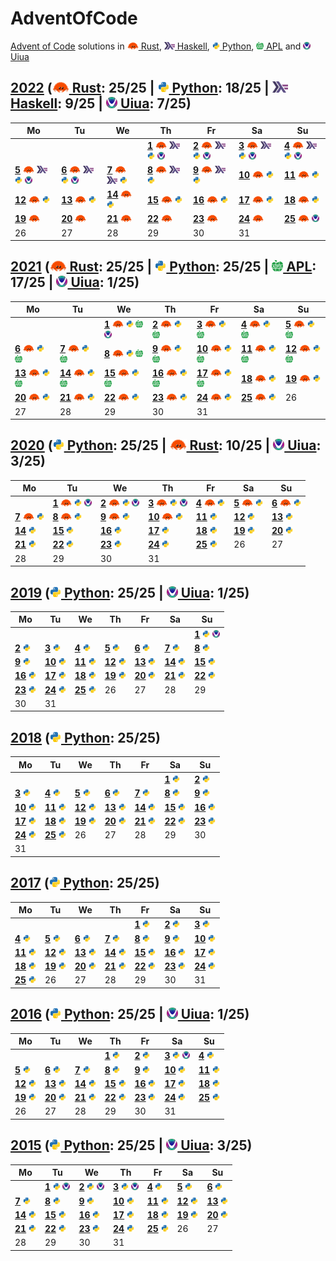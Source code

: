 # AdventOfCode
[Advent of Code](https://adventofcode.com/) solutions in [<img height=12 src=".assets/rs.svg"> Rust](Rust), [<img height=12 src=".assets/hs.svg"> Haskell](Haskell), [<img height=12 src=".assets/py.svg"> Python](Python), [<img height=12 src=".assets/apl.svg"> APL](APL) and [<img height=12 src=".assets/ua.png"> Uiua](Uiua)

## [2022](https://adventofcode.com/2022) ([<img height=18 src=".assets/rs.svg"> Rust](Rust/2022): 25/25 | [<img height=18 src=".assets/py.svg"> Python](Python/2022): 18/25 | [<img height=18 src=".assets/hs.svg"> Haskell](Haskell/2022): 9/25 | [<img height=18 src=".assets/ua.png"> Uiua](Uiua/2022): 7/25)
|Mo|Tu|We|Th|Fr|Sa|Su|
|-|-|-|-|-|-|-|
||||[**1**](https://adventofcode.com/2022/day/1) [<img height=12 src=".assets/rs.svg">](Rust/2022/01.rs "Rust solution for 2022/01") [<img height=12 src=".assets/hs.svg">](Haskell/2022/01.hs "Haskell solution for 2022/01") [<img height=12 src=".assets/py.svg">](Python/2022/01.py "Python solution for 2022/01") [<img height=12 src=".assets/ua.png">](Uiua/2022/01.ua "Uiua solution for 2022/01")|[**2**](https://adventofcode.com/2022/day/2) [<img height=12 src=".assets/rs.svg">](Rust/2022/02.rs "Rust solution for 2022/02") [<img height=12 src=".assets/hs.svg">](Haskell/2022/02.hs "Haskell solution for 2022/02") [<img height=12 src=".assets/py.svg">](Python/2022/02.py "Python solution for 2022/02") [<img height=12 src=".assets/ua.png">](Uiua/2022/02.ua "Uiua solution for 2022/02")|[**3**](https://adventofcode.com/2022/day/3) [<img height=12 src=".assets/rs.svg">](Rust/2022/03.rs "Rust solution for 2022/03") [<img height=12 src=".assets/hs.svg">](Haskell/2022/03.hs "Haskell solution for 2022/03") [<img height=12 src=".assets/py.svg">](Python/2022/03.py "Python solution for 2022/03") [<img height=12 src=".assets/ua.png">](Uiua/2022/03.ua "Uiua solution for 2022/03")|[**4**](https://adventofcode.com/2022/day/4) [<img height=12 src=".assets/rs.svg">](Rust/2022/04.rs "Rust solution for 2022/04") [<img height=12 src=".assets/hs.svg">](Haskell/2022/04.hs "Haskell solution for 2022/04") [<img height=12 src=".assets/py.svg">](Python/2022/04.py "Python solution for 2022/04") [<img height=12 src=".assets/ua.png">](Uiua/2022/04.ua "Uiua solution for 2022/04")|
|[**5**](https://adventofcode.com/2022/day/5) [<img height=12 src=".assets/rs.svg">](Rust/2022/05.rs "Rust solution for 2022/05") [<img height=12 src=".assets/hs.svg">](Haskell/2022/05.hs "Haskell solution for 2022/05") [<img height=12 src=".assets/py.svg">](Python/2022/05.py "Python solution for 2022/05") [<img height=12 src=".assets/ua.png">](Uiua/2022/05.ua "Uiua solution for 2022/05")|[**6**](https://adventofcode.com/2022/day/6) [<img height=12 src=".assets/rs.svg">](Rust/2022/06.rs "Rust solution for 2022/06") [<img height=12 src=".assets/hs.svg">](Haskell/2022/06.hs "Haskell solution for 2022/06") [<img height=12 src=".assets/py.svg">](Python/2022/06.py "Python solution for 2022/06") [<img height=12 src=".assets/ua.png">](Uiua/2022/06.ua "Uiua solution for 2022/06")|[**7**](https://adventofcode.com/2022/day/7) [<img height=12 src=".assets/rs.svg">](Rust/2022/07.rs "Rust solution for 2022/07") [<img height=12 src=".assets/hs.svg">](Haskell/2022/07.hs "Haskell solution for 2022/07") [<img height=12 src=".assets/py.svg">](Python/2022/07.py "Python solution for 2022/07")|[**8**](https://adventofcode.com/2022/day/8) [<img height=12 src=".assets/rs.svg">](Rust/2022/08.rs "Rust solution for 2022/08") [<img height=12 src=".assets/hs.svg">](Haskell/2022/08.hs "Haskell solution for 2022/08") [<img height=12 src=".assets/py.svg">](Python/2022/08.py "Python solution for 2022/08")|[**9**](https://adventofcode.com/2022/day/9) [<img height=12 src=".assets/rs.svg">](Rust/2022/09.rs "Rust solution for 2022/09") [<img height=12 src=".assets/hs.svg">](Haskell/2022/09.hs "Haskell solution for 2022/09") [<img height=12 src=".assets/py.svg">](Python/2022/09.py "Python solution for 2022/09")|[**10**](https://adventofcode.com/2022/day/10) [<img height=12 src=".assets/rs.svg">](Rust/2022/10.rs "Rust solution for 2022/10") [<img height=12 src=".assets/py.svg">](Python/2022/10.py "Python solution for 2022/10")|[**11**](https://adventofcode.com/2022/day/11) [<img height=12 src=".assets/rs.svg">](Rust/2022/11.rs "Rust solution for 2022/11") [<img height=12 src=".assets/py.svg">](Python/2022/11.py "Python solution for 2022/11")|
|[**12**](https://adventofcode.com/2022/day/12) [<img height=12 src=".assets/rs.svg">](Rust/2022/12.rs "Rust solution for 2022/12") [<img height=12 src=".assets/py.svg">](Python/2022/12.py "Python solution for 2022/12")|[**13**](https://adventofcode.com/2022/day/13) [<img height=12 src=".assets/rs.svg">](Rust/2022/13.rs "Rust solution for 2022/13") [<img height=12 src=".assets/py.svg">](Python/2022/13.py "Python solution for 2022/13")|[**14**](https://adventofcode.com/2022/day/14) [<img height=12 src=".assets/rs.svg">](Rust/2022/14.rs "Rust solution for 2022/14") [<img height=12 src=".assets/py.svg">](Python/2022/14.py "Python solution for 2022/14")|[**15**](https://adventofcode.com/2022/day/15) [<img height=12 src=".assets/rs.svg">](Rust/2022/15.rs "Rust solution for 2022/15") [<img height=12 src=".assets/py.svg">](Python/2022/15.py "Python solution for 2022/15")|[**16**](https://adventofcode.com/2022/day/16) [<img height=12 src=".assets/rs.svg">](Rust/2022/16.rs "Rust solution for 2022/16") [<img height=12 src=".assets/py.svg">](Python/2022/16.py "Python solution for 2022/16")|[**17**](https://adventofcode.com/2022/day/17) [<img height=12 src=".assets/rs.svg">](Rust/2022/17.rs "Rust solution for 2022/17") [<img height=12 src=".assets/py.svg">](Python/2022/17.py "Python solution for 2022/17")|[**18**](https://adventofcode.com/2022/day/18) [<img height=12 src=".assets/rs.svg">](Rust/2022/18.rs "Rust solution for 2022/18") [<img height=12 src=".assets/py.svg">](Python/2022/18.py "Python solution for 2022/18")|
|[**19**](https://adventofcode.com/2022/day/19) [<img height=12 src=".assets/rs.svg">](Rust/2022/19.rs "Rust solution for 2022/19")|[**20**](https://adventofcode.com/2022/day/20) [<img height=12 src=".assets/rs.svg">](Rust/2022/20.rs "Rust solution for 2022/20")|[**21**](https://adventofcode.com/2022/day/21) [<img height=12 src=".assets/rs.svg">](Rust/2022/21.rs "Rust solution for 2022/21")|[**22**](https://adventofcode.com/2022/day/22) [<img height=12 src=".assets/rs.svg">](Rust/2022/22.rs "Rust solution for 2022/22")|[**23**](https://adventofcode.com/2022/day/23) [<img height=12 src=".assets/rs.svg">](Rust/2022/23.rs "Rust solution for 2022/23")|[**24**](https://adventofcode.com/2022/day/24) [<img height=12 src=".assets/rs.svg">](Rust/2022/24.rs "Rust solution for 2022/24")|[**25**](https://adventofcode.com/2022/day/25) [<img height=12 src=".assets/rs.svg">](Rust/2022/25.rs "Rust solution for 2022/25") [<img height=12 src=".assets/ua.png">](Uiua/2022/25.ua "Uiua solution for 2022/25")|
|26|27|28|29|30|31||

## [2021](https://adventofcode.com/2021) ([<img height=18 src=".assets/rs.svg"> Rust](Rust/2021): 25/25 | [<img height=18 src=".assets/py.svg"> Python](Python/2021): 25/25 | [<img height=18 src=".assets/apl.svg"> APL](APL/2021): 17/25 | [<img height=18 src=".assets/ua.png"> Uiua](Uiua/2021): 1/25)
|Mo|Tu|We|Th|Fr|Sa|Su|
|-|-|-|-|-|-|-|
|||[**1**](https://adventofcode.com/2021/day/1) [<img height=12 src=".assets/rs.svg">](Rust/2021/01.rs "Rust solution for 2021/01") [<img height=12 src=".assets/py.svg">](Python/2021/01.py "Python solution for 2021/01") [<img height=12 src=".assets/apl.svg">](APL/2021/01.apl "APL solution for 2021/01") [<img height=12 src=".assets/ua.png">](Uiua/2021/01.ua "Uiua solution for 2021/01")|[**2**](https://adventofcode.com/2021/day/2) [<img height=12 src=".assets/rs.svg">](Rust/2021/02.rs "Rust solution for 2021/02") [<img height=12 src=".assets/py.svg">](Python/2021/02.py "Python solution for 2021/02") [<img height=12 src=".assets/apl.svg">](APL/2021/02.apl "APL solution for 2021/02")|[**3**](https://adventofcode.com/2021/day/3) [<img height=12 src=".assets/rs.svg">](Rust/2021/03.rs "Rust solution for 2021/03") [<img height=12 src=".assets/py.svg">](Python/2021/03.py "Python solution for 2021/03") [<img height=12 src=".assets/apl.svg">](APL/2021/03.apl "APL solution for 2021/03")|[**4**](https://adventofcode.com/2021/day/4) [<img height=12 src=".assets/rs.svg">](Rust/2021/04.rs "Rust solution for 2021/04") [<img height=12 src=".assets/py.svg">](Python/2021/04.py "Python solution for 2021/04") [<img height=12 src=".assets/apl.svg">](APL/2021/04.apl "APL solution for 2021/04")|[**5**](https://adventofcode.com/2021/day/5) [<img height=12 src=".assets/rs.svg">](Rust/2021/05.rs "Rust solution for 2021/05") [<img height=12 src=".assets/py.svg">](Python/2021/05.py "Python solution for 2021/05") [<img height=12 src=".assets/apl.svg">](APL/2021/05.apl "APL solution for 2021/05")|
|[**6**](https://adventofcode.com/2021/day/6) [<img height=12 src=".assets/rs.svg">](Rust/2021/06.rs "Rust solution for 2021/06") [<img height=12 src=".assets/py.svg">](Python/2021/06.py "Python solution for 2021/06") [<img height=12 src=".assets/apl.svg">](APL/2021/06.apl "APL solution for 2021/06")|[**7**](https://adventofcode.com/2021/day/7) [<img height=12 src=".assets/rs.svg">](Rust/2021/07.rs "Rust solution for 2021/07") [<img height=12 src=".assets/py.svg">](Python/2021/07.py "Python solution for 2021/07") [<img height=12 src=".assets/apl.svg">](APL/2021/07.apl "APL solution for 2021/07")|[**8**](https://adventofcode.com/2021/day/8) [<img height=12 src=".assets/rs.svg">](Rust/2021/08.rs "Rust solution for 2021/08") [<img height=12 src=".assets/py.svg">](Python/2021/08.py "Python solution for 2021/08") [<img height=12 src=".assets/apl.svg">](APL/2021/08.apl "APL solution for 2021/08")|[**9**](https://adventofcode.com/2021/day/9) [<img height=12 src=".assets/rs.svg">](Rust/2021/09.rs "Rust solution for 2021/09") [<img height=12 src=".assets/py.svg">](Python/2021/09.py "Python solution for 2021/09") [<img height=12 src=".assets/apl.svg">](APL/2021/09.apl "APL solution for 2021/09")|[**10**](https://adventofcode.com/2021/day/10) [<img height=12 src=".assets/rs.svg">](Rust/2021/10.rs "Rust solution for 2021/10") [<img height=12 src=".assets/py.svg">](Python/2021/10.py "Python solution for 2021/10") [<img height=12 src=".assets/apl.svg">](APL/2021/10.apl "APL solution for 2021/10")|[**11**](https://adventofcode.com/2021/day/11) [<img height=12 src=".assets/rs.svg">](Rust/2021/11.rs "Rust solution for 2021/11") [<img height=12 src=".assets/py.svg">](Python/2021/11.py "Python solution for 2021/11") [<img height=12 src=".assets/apl.svg">](APL/2021/11.apl "APL solution for 2021/11")|[**12**](https://adventofcode.com/2021/day/12) [<img height=12 src=".assets/rs.svg">](Rust/2021/12.rs "Rust solution for 2021/12") [<img height=12 src=".assets/py.svg">](Python/2021/12.py "Python solution for 2021/12") [<img height=12 src=".assets/apl.svg">](APL/2021/12.apl "APL solution for 2021/12")|
|[**13**](https://adventofcode.com/2021/day/13) [<img height=12 src=".assets/rs.svg">](Rust/2021/13.rs "Rust solution for 2021/13") [<img height=12 src=".assets/py.svg">](Python/2021/13.py "Python solution for 2021/13") [<img height=12 src=".assets/apl.svg">](APL/2021/13.apl "APL solution for 2021/13")|[**14**](https://adventofcode.com/2021/day/14) [<img height=12 src=".assets/rs.svg">](Rust/2021/14.rs "Rust solution for 2021/14") [<img height=12 src=".assets/py.svg">](Python/2021/14.py "Python solution for 2021/14") [<img height=12 src=".assets/apl.svg">](APL/2021/14.apl "APL solution for 2021/14")|[**15**](https://adventofcode.com/2021/day/15) [<img height=12 src=".assets/rs.svg">](Rust/2021/15.rs "Rust solution for 2021/15") [<img height=12 src=".assets/py.svg">](Python/2021/15.py "Python solution for 2021/15") [<img height=12 src=".assets/apl.svg">](APL/2021/15.apl "APL solution for 2021/15")|[**16**](https://adventofcode.com/2021/day/16) [<img height=12 src=".assets/rs.svg">](Rust/2021/16.rs "Rust solution for 2021/16") [<img height=12 src=".assets/py.svg">](Python/2021/16.py "Python solution for 2021/16") [<img height=12 src=".assets/apl.svg">](APL/2021/16.apl "APL solution for 2021/16")|[**17**](https://adventofcode.com/2021/day/17) [<img height=12 src=".assets/rs.svg">](Rust/2021/17.rs "Rust solution for 2021/17") [<img height=12 src=".assets/py.svg">](Python/2021/17.py "Python solution for 2021/17") [<img height=12 src=".assets/apl.svg">](APL/2021/17.apl "APL solution for 2021/17")|[**18**](https://adventofcode.com/2021/day/18) [<img height=12 src=".assets/rs.svg">](Rust/2021/18.rs "Rust solution for 2021/18") [<img height=12 src=".assets/py.svg">](Python/2021/18.py "Python solution for 2021/18")|[**19**](https://adventofcode.com/2021/day/19) [<img height=12 src=".assets/rs.svg">](Rust/2021/19.rs "Rust solution for 2021/19") [<img height=12 src=".assets/py.svg">](Python/2021/19.py "Python solution for 2021/19")|
|[**20**](https://adventofcode.com/2021/day/20) [<img height=12 src=".assets/rs.svg">](Rust/2021/20.rs "Rust solution for 2021/20") [<img height=12 src=".assets/py.svg">](Python/2021/20.py "Python solution for 2021/20")|[**21**](https://adventofcode.com/2021/day/21) [<img height=12 src=".assets/rs.svg">](Rust/2021/21.rs "Rust solution for 2021/21") [<img height=12 src=".assets/py.svg">](Python/2021/21.py "Python solution for 2021/21")|[**22**](https://adventofcode.com/2021/day/22) [<img height=12 src=".assets/rs.svg">](Rust/2021/22.rs "Rust solution for 2021/22") [<img height=12 src=".assets/py.svg">](Python/2021/22.py "Python solution for 2021/22")|[**23**](https://adventofcode.com/2021/day/23) [<img height=12 src=".assets/rs.svg">](Rust/2021/23.rs "Rust solution for 2021/23") [<img height=12 src=".assets/py.svg">](Python/2021/23.py "Python solution for 2021/23")|[**24**](https://adventofcode.com/2021/day/24) [<img height=12 src=".assets/rs.svg">](Rust/2021/24.rs "Rust solution for 2021/24") [<img height=12 src=".assets/py.svg">](Python/2021/24.py "Python solution for 2021/24")|[**25**](https://adventofcode.com/2021/day/25) [<img height=12 src=".assets/rs.svg">](Rust/2021/25.rs "Rust solution for 2021/25") [<img height=12 src=".assets/py.svg">](Python/2021/25.py "Python solution for 2021/25")|26|
|27|28|29|30|31|||

## [2020](https://adventofcode.com/2020) ([<img height=18 src=".assets/py.svg"> Python](Python/2020): 25/25 | [<img height=18 src=".assets/rs.svg"> Rust](Rust/2020): 10/25 | [<img height=18 src=".assets/ua.png"> Uiua](Uiua/2020): 3/25)
|Mo|Tu|We|Th|Fr|Sa|Su|
|-|-|-|-|-|-|-|
||[**1**](https://adventofcode.com/2020/day/1) [<img height=12 src=".assets/rs.svg">](Rust/2020/01.rs "Rust solution for 2020/01") [<img height=12 src=".assets/py.svg">](Python/2020/01.py "Python solution for 2020/01") [<img height=12 src=".assets/ua.png">](Uiua/2020/01.ua "Uiua solution for 2020/01")|[**2**](https://adventofcode.com/2020/day/2) [<img height=12 src=".assets/rs.svg">](Rust/2020/02.rs "Rust solution for 2020/02") [<img height=12 src=".assets/py.svg">](Python/2020/02.py "Python solution for 2020/02") [<img height=12 src=".assets/ua.png">](Uiua/2020/02.ua "Uiua solution for 2020/02")|[**3**](https://adventofcode.com/2020/day/3) [<img height=12 src=".assets/rs.svg">](Rust/2020/03.rs "Rust solution for 2020/03") [<img height=12 src=".assets/py.svg">](Python/2020/03.py "Python solution for 2020/03") [<img height=12 src=".assets/ua.png">](Uiua/2020/03.ua "Uiua solution for 2020/03")|[**4**](https://adventofcode.com/2020/day/4) [<img height=12 src=".assets/rs.svg">](Rust/2020/04.rs "Rust solution for 2020/04") [<img height=12 src=".assets/py.svg">](Python/2020/04.py "Python solution for 2020/04")|[**5**](https://adventofcode.com/2020/day/5) [<img height=12 src=".assets/rs.svg">](Rust/2020/05.rs "Rust solution for 2020/05") [<img height=12 src=".assets/py.svg">](Python/2020/05.py "Python solution for 2020/05")|[**6**](https://adventofcode.com/2020/day/6) [<img height=12 src=".assets/rs.svg">](Rust/2020/06.rs "Rust solution for 2020/06") [<img height=12 src=".assets/py.svg">](Python/2020/06.py "Python solution for 2020/06")|
|[**7**](https://adventofcode.com/2020/day/7) [<img height=12 src=".assets/rs.svg">](Rust/2020/07.rs "Rust solution for 2020/07") [<img height=12 src=".assets/py.svg">](Python/2020/07.py "Python solution for 2020/07")|[**8**](https://adventofcode.com/2020/day/8) [<img height=12 src=".assets/rs.svg">](Rust/2020/08.rs "Rust solution for 2020/08") [<img height=12 src=".assets/py.svg">](Python/2020/08.py "Python solution for 2020/08")|[**9**](https://adventofcode.com/2020/day/9) [<img height=12 src=".assets/rs.svg">](Rust/2020/09.rs "Rust solution for 2020/09") [<img height=12 src=".assets/py.svg">](Python/2020/09.py "Python solution for 2020/09")|[**10**](https://adventofcode.com/2020/day/10) [<img height=12 src=".assets/rs.svg">](Rust/2020/10.rs "Rust solution for 2020/10") [<img height=12 src=".assets/py.svg">](Python/2020/10.py "Python solution for 2020/10")|[**11**](https://adventofcode.com/2020/day/11) [<img height=12 src=".assets/py.svg">](Python/2020/11.py "Python solution for 2020/11")|[**12**](https://adventofcode.com/2020/day/12) [<img height=12 src=".assets/py.svg">](Python/2020/12.py "Python solution for 2020/12")|[**13**](https://adventofcode.com/2020/day/13) [<img height=12 src=".assets/py.svg">](Python/2020/13.py "Python solution for 2020/13")|
|[**14**](https://adventofcode.com/2020/day/14) [<img height=12 src=".assets/py.svg">](Python/2020/14.py "Python solution for 2020/14")|[**15**](https://adventofcode.com/2020/day/15) [<img height=12 src=".assets/py.svg">](Python/2020/15.py "Python solution for 2020/15")|[**16**](https://adventofcode.com/2020/day/16) [<img height=12 src=".assets/py.svg">](Python/2020/16.py "Python solution for 2020/16")|[**17**](https://adventofcode.com/2020/day/17) [<img height=12 src=".assets/py.svg">](Python/2020/17.py "Python solution for 2020/17")|[**18**](https://adventofcode.com/2020/day/18) [<img height=12 src=".assets/py.svg">](Python/2020/18.py "Python solution for 2020/18")|[**19**](https://adventofcode.com/2020/day/19) [<img height=12 src=".assets/py.svg">](Python/2020/19.py "Python solution for 2020/19")|[**20**](https://adventofcode.com/2020/day/20) [<img height=12 src=".assets/py.svg">](Python/2020/20.py "Python solution for 2020/20")|
|[**21**](https://adventofcode.com/2020/day/21) [<img height=12 src=".assets/py.svg">](Python/2020/21.py "Python solution for 2020/21")|[**22**](https://adventofcode.com/2020/day/22) [<img height=12 src=".assets/py.svg">](Python/2020/22.py "Python solution for 2020/22")|[**23**](https://adventofcode.com/2020/day/23) [<img height=12 src=".assets/py.svg">](Python/2020/23.py "Python solution for 2020/23")|[**24**](https://adventofcode.com/2020/day/24) [<img height=12 src=".assets/py.svg">](Python/2020/24.py "Python solution for 2020/24")|[**25**](https://adventofcode.com/2020/day/25) [<img height=12 src=".assets/py.svg">](Python/2020/25.py "Python solution for 2020/25")|26|27|
|28|29|30|31||||

## [2019](https://adventofcode.com/2019) ([<img height=18 src=".assets/py.svg"> Python](Python/2019): 25/25 | [<img height=18 src=".assets/ua.png"> Uiua](Uiua/2019): 1/25)
|Mo|Tu|We|Th|Fr|Sa|Su|
|-|-|-|-|-|-|-|
|||||||[**1**](https://adventofcode.com/2019/day/1) [<img height=12 src=".assets/py.svg">](Python/2019/01.py "Python solution for 2019/01") [<img height=12 src=".assets/ua.png">](Uiua/2019/01.ua "Uiua solution for 2019/01")|
|[**2**](https://adventofcode.com/2019/day/2) [<img height=12 src=".assets/py.svg">](Python/2019/02.py "Python solution for 2019/02")|[**3**](https://adventofcode.com/2019/day/3) [<img height=12 src=".assets/py.svg">](Python/2019/03.py "Python solution for 2019/03")|[**4**](https://adventofcode.com/2019/day/4) [<img height=12 src=".assets/py.svg">](Python/2019/04.py "Python solution for 2019/04")|[**5**](https://adventofcode.com/2019/day/5) [<img height=12 src=".assets/py.svg">](Python/2019/05.py "Python solution for 2019/05")|[**6**](https://adventofcode.com/2019/day/6) [<img height=12 src=".assets/py.svg">](Python/2019/06.py "Python solution for 2019/06")|[**7**](https://adventofcode.com/2019/day/7) [<img height=12 src=".assets/py.svg">](Python/2019/07.py "Python solution for 2019/07")|[**8**](https://adventofcode.com/2019/day/8) [<img height=12 src=".assets/py.svg">](Python/2019/08.py "Python solution for 2019/08")|
|[**9**](https://adventofcode.com/2019/day/9) [<img height=12 src=".assets/py.svg">](Python/2019/09.py "Python solution for 2019/09")|[**10**](https://adventofcode.com/2019/day/10) [<img height=12 src=".assets/py.svg">](Python/2019/10.py "Python solution for 2019/10")|[**11**](https://adventofcode.com/2019/day/11) [<img height=12 src=".assets/py.svg">](Python/2019/11.py "Python solution for 2019/11")|[**12**](https://adventofcode.com/2019/day/12) [<img height=12 src=".assets/py.svg">](Python/2019/12.py "Python solution for 2019/12")|[**13**](https://adventofcode.com/2019/day/13) [<img height=12 src=".assets/py.svg">](Python/2019/13.py "Python solution for 2019/13")|[**14**](https://adventofcode.com/2019/day/14) [<img height=12 src=".assets/py.svg">](Python/2019/14.py "Python solution for 2019/14")|[**15**](https://adventofcode.com/2019/day/15) [<img height=12 src=".assets/py.svg">](Python/2019/15.py "Python solution for 2019/15")|
|[**16**](https://adventofcode.com/2019/day/16) [<img height=12 src=".assets/py.svg">](Python/2019/16.py "Python solution for 2019/16")|[**17**](https://adventofcode.com/2019/day/17) [<img height=12 src=".assets/py.svg">](Python/2019/17.py "Python solution for 2019/17")|[**18**](https://adventofcode.com/2019/day/18) [<img height=12 src=".assets/py.svg">](Python/2019/18.py "Python solution for 2019/18")|[**19**](https://adventofcode.com/2019/day/19) [<img height=12 src=".assets/py.svg">](Python/2019/19.py "Python solution for 2019/19")|[**20**](https://adventofcode.com/2019/day/20) [<img height=12 src=".assets/py.svg">](Python/2019/20.py "Python solution for 2019/20")|[**21**](https://adventofcode.com/2019/day/21) [<img height=12 src=".assets/py.svg">](Python/2019/21.py "Python solution for 2019/21")|[**22**](https://adventofcode.com/2019/day/22) [<img height=12 src=".assets/py.svg">](Python/2019/22.py "Python solution for 2019/22")|
|[**23**](https://adventofcode.com/2019/day/23) [<img height=12 src=".assets/py.svg">](Python/2019/23.py "Python solution for 2019/23")|[**24**](https://adventofcode.com/2019/day/24) [<img height=12 src=".assets/py.svg">](Python/2019/24.py "Python solution for 2019/24")|[**25**](https://adventofcode.com/2019/day/25) [<img height=12 src=".assets/py.svg">](Python/2019/25.py "Python solution for 2019/25")|26|27|28|29|
|30|31||||||

## [2018](https://adventofcode.com/2018) ([<img height=18 src=".assets/py.svg"> Python](Python/2018): 25/25)
|Mo|Tu|We|Th|Fr|Sa|Su|
|-|-|-|-|-|-|-|
||||||[**1**](https://adventofcode.com/2018/day/1) [<img height=12 src=".assets/py.svg">](Python/2018/01.py "Python solution for 2018/01")|[**2**](https://adventofcode.com/2018/day/2) [<img height=12 src=".assets/py.svg">](Python/2018/02.py "Python solution for 2018/02")|
|[**3**](https://adventofcode.com/2018/day/3) [<img height=12 src=".assets/py.svg">](Python/2018/03.py "Python solution for 2018/03")|[**4**](https://adventofcode.com/2018/day/4) [<img height=12 src=".assets/py.svg">](Python/2018/04.py "Python solution for 2018/04")|[**5**](https://adventofcode.com/2018/day/5) [<img height=12 src=".assets/py.svg">](Python/2018/05.py "Python solution for 2018/05")|[**6**](https://adventofcode.com/2018/day/6) [<img height=12 src=".assets/py.svg">](Python/2018/06.py "Python solution for 2018/06")|[**7**](https://adventofcode.com/2018/day/7) [<img height=12 src=".assets/py.svg">](Python/2018/07.py "Python solution for 2018/07")|[**8**](https://adventofcode.com/2018/day/8) [<img height=12 src=".assets/py.svg">](Python/2018/08.py "Python solution for 2018/08")|[**9**](https://adventofcode.com/2018/day/9) [<img height=12 src=".assets/py.svg">](Python/2018/09.py "Python solution for 2018/09")|
|[**10**](https://adventofcode.com/2018/day/10) [<img height=12 src=".assets/py.svg">](Python/2018/10.py "Python solution for 2018/10")|[**11**](https://adventofcode.com/2018/day/11) [<img height=12 src=".assets/py.svg">](Python/2018/11.py "Python solution for 2018/11")|[**12**](https://adventofcode.com/2018/day/12) [<img height=12 src=".assets/py.svg">](Python/2018/12.py "Python solution for 2018/12")|[**13**](https://adventofcode.com/2018/day/13) [<img height=12 src=".assets/py.svg">](Python/2018/13.py "Python solution for 2018/13")|[**14**](https://adventofcode.com/2018/day/14) [<img height=12 src=".assets/py.svg">](Python/2018/14.py "Python solution for 2018/14")|[**15**](https://adventofcode.com/2018/day/15) [<img height=12 src=".assets/py.svg">](Python/2018/15.py "Python solution for 2018/15")|[**16**](https://adventofcode.com/2018/day/16) [<img height=12 src=".assets/py.svg">](Python/2018/16.py "Python solution for 2018/16")|
|[**17**](https://adventofcode.com/2018/day/17) [<img height=12 src=".assets/py.svg">](Python/2018/17.py "Python solution for 2018/17")|[**18**](https://adventofcode.com/2018/day/18) [<img height=12 src=".assets/py.svg">](Python/2018/18.py "Python solution for 2018/18")|[**19**](https://adventofcode.com/2018/day/19) [<img height=12 src=".assets/py.svg">](Python/2018/19.py "Python solution for 2018/19")|[**20**](https://adventofcode.com/2018/day/20) [<img height=12 src=".assets/py.svg">](Python/2018/20.py "Python solution for 2018/20")|[**21**](https://adventofcode.com/2018/day/21) [<img height=12 src=".assets/py.svg">](Python/2018/21.py "Python solution for 2018/21")|[**22**](https://adventofcode.com/2018/day/22) [<img height=12 src=".assets/py.svg">](Python/2018/22.py "Python solution for 2018/22")|[**23**](https://adventofcode.com/2018/day/23) [<img height=12 src=".assets/py.svg">](Python/2018/23.py "Python solution for 2018/23")|
|[**24**](https://adventofcode.com/2018/day/24) [<img height=12 src=".assets/py.svg">](Python/2018/24.py "Python solution for 2018/24")|[**25**](https://adventofcode.com/2018/day/25) [<img height=12 src=".assets/py.svg">](Python/2018/25.py "Python solution for 2018/25")|26|27|28|29|30|
|31|||||||

## [2017](https://adventofcode.com/2017) ([<img height=18 src=".assets/py.svg"> Python](Python/2017): 25/25)
|Mo|Tu|We|Th|Fr|Sa|Su|
|-|-|-|-|-|-|-|
|||||[**1**](https://adventofcode.com/2017/day/1) [<img height=12 src=".assets/py.svg">](Python/2017/01.py "Python solution for 2017/01")|[**2**](https://adventofcode.com/2017/day/2) [<img height=12 src=".assets/py.svg">](Python/2017/02.py "Python solution for 2017/02")|[**3**](https://adventofcode.com/2017/day/3) [<img height=12 src=".assets/py.svg">](Python/2017/03.py "Python solution for 2017/03")|
|[**4**](https://adventofcode.com/2017/day/4) [<img height=12 src=".assets/py.svg">](Python/2017/04.py "Python solution for 2017/04")|[**5**](https://adventofcode.com/2017/day/5) [<img height=12 src=".assets/py.svg">](Python/2017/05.py "Python solution for 2017/05")|[**6**](https://adventofcode.com/2017/day/6) [<img height=12 src=".assets/py.svg">](Python/2017/06.py "Python solution for 2017/06")|[**7**](https://adventofcode.com/2017/day/7) [<img height=12 src=".assets/py.svg">](Python/2017/07.py "Python solution for 2017/07")|[**8**](https://adventofcode.com/2017/day/8) [<img height=12 src=".assets/py.svg">](Python/2017/08.py "Python solution for 2017/08")|[**9**](https://adventofcode.com/2017/day/9) [<img height=12 src=".assets/py.svg">](Python/2017/09.py "Python solution for 2017/09")|[**10**](https://adventofcode.com/2017/day/10) [<img height=12 src=".assets/py.svg">](Python/2017/10.py "Python solution for 2017/10")|
|[**11**](https://adventofcode.com/2017/day/11) [<img height=12 src=".assets/py.svg">](Python/2017/11.py "Python solution for 2017/11")|[**12**](https://adventofcode.com/2017/day/12) [<img height=12 src=".assets/py.svg">](Python/2017/12.py "Python solution for 2017/12")|[**13**](https://adventofcode.com/2017/day/13) [<img height=12 src=".assets/py.svg">](Python/2017/13.py "Python solution for 2017/13")|[**14**](https://adventofcode.com/2017/day/14) [<img height=12 src=".assets/py.svg">](Python/2017/14.py "Python solution for 2017/14")|[**15**](https://adventofcode.com/2017/day/15) [<img height=12 src=".assets/py.svg">](Python/2017/15.py "Python solution for 2017/15")|[**16**](https://adventofcode.com/2017/day/16) [<img height=12 src=".assets/py.svg">](Python/2017/16.py "Python solution for 2017/16")|[**17**](https://adventofcode.com/2017/day/17) [<img height=12 src=".assets/py.svg">](Python/2017/17.py "Python solution for 2017/17")|
|[**18**](https://adventofcode.com/2017/day/18) [<img height=12 src=".assets/py.svg">](Python/2017/18.py "Python solution for 2017/18")|[**19**](https://adventofcode.com/2017/day/19) [<img height=12 src=".assets/py.svg">](Python/2017/19.py "Python solution for 2017/19")|[**20**](https://adventofcode.com/2017/day/20) [<img height=12 src=".assets/py.svg">](Python/2017/20.py "Python solution for 2017/20")|[**21**](https://adventofcode.com/2017/day/21) [<img height=12 src=".assets/py.svg">](Python/2017/21.py "Python solution for 2017/21")|[**22**](https://adventofcode.com/2017/day/22) [<img height=12 src=".assets/py.svg">](Python/2017/22.py "Python solution for 2017/22")|[**23**](https://adventofcode.com/2017/day/23) [<img height=12 src=".assets/py.svg">](Python/2017/23.py "Python solution for 2017/23")|[**24**](https://adventofcode.com/2017/day/24) [<img height=12 src=".assets/py.svg">](Python/2017/24.py "Python solution for 2017/24")|
|[**25**](https://adventofcode.com/2017/day/25) [<img height=12 src=".assets/py.svg">](Python/2017/25.py "Python solution for 2017/25")|26|27|28|29|30|31|

## [2016](https://adventofcode.com/2016) ([<img height=18 src=".assets/py.svg"> Python](Python/2016): 25/25 | [<img height=18 src=".assets/ua.png"> Uiua](Uiua/2016): 1/25)
|Mo|Tu|We|Th|Fr|Sa|Su|
|-|-|-|-|-|-|-|
||||[**1**](https://adventofcode.com/2016/day/1) [<img height=12 src=".assets/py.svg">](Python/2016/01.py "Python solution for 2016/01")|[**2**](https://adventofcode.com/2016/day/2) [<img height=12 src=".assets/py.svg">](Python/2016/02.py "Python solution for 2016/02")|[**3**](https://adventofcode.com/2016/day/3) [<img height=12 src=".assets/py.svg">](Python/2016/03.py "Python solution for 2016/03") [<img height=12 src=".assets/ua.png">](Uiua/2016/03.ua "Uiua solution for 2016/03")|[**4**](https://adventofcode.com/2016/day/4) [<img height=12 src=".assets/py.svg">](Python/2016/04.py "Python solution for 2016/04")|
|[**5**](https://adventofcode.com/2016/day/5) [<img height=12 src=".assets/py.svg">](Python/2016/05.py "Python solution for 2016/05")|[**6**](https://adventofcode.com/2016/day/6) [<img height=12 src=".assets/py.svg">](Python/2016/06.py "Python solution for 2016/06")|[**7**](https://adventofcode.com/2016/day/7) [<img height=12 src=".assets/py.svg">](Python/2016/07.py "Python solution for 2016/07")|[**8**](https://adventofcode.com/2016/day/8) [<img height=12 src=".assets/py.svg">](Python/2016/08.py "Python solution for 2016/08")|[**9**](https://adventofcode.com/2016/day/9) [<img height=12 src=".assets/py.svg">](Python/2016/09.py "Python solution for 2016/09")|[**10**](https://adventofcode.com/2016/day/10) [<img height=12 src=".assets/py.svg">](Python/2016/10.py "Python solution for 2016/10")|[**11**](https://adventofcode.com/2016/day/11) [<img height=12 src=".assets/py.svg">](Python/2016/11.py "Python solution for 2016/11")|
|[**12**](https://adventofcode.com/2016/day/12) [<img height=12 src=".assets/py.svg">](Python/2016/12.py "Python solution for 2016/12")|[**13**](https://adventofcode.com/2016/day/13) [<img height=12 src=".assets/py.svg">](Python/2016/13.py "Python solution for 2016/13")|[**14**](https://adventofcode.com/2016/day/14) [<img height=12 src=".assets/py.svg">](Python/2016/14.py "Python solution for 2016/14")|[**15**](https://adventofcode.com/2016/day/15) [<img height=12 src=".assets/py.svg">](Python/2016/15.py "Python solution for 2016/15")|[**16**](https://adventofcode.com/2016/day/16) [<img height=12 src=".assets/py.svg">](Python/2016/16.py "Python solution for 2016/16")|[**17**](https://adventofcode.com/2016/day/17) [<img height=12 src=".assets/py.svg">](Python/2016/17.py "Python solution for 2016/17")|[**18**](https://adventofcode.com/2016/day/18) [<img height=12 src=".assets/py.svg">](Python/2016/18.py "Python solution for 2016/18")|
|[**19**](https://adventofcode.com/2016/day/19) [<img height=12 src=".assets/py.svg">](Python/2016/19.py "Python solution for 2016/19")|[**20**](https://adventofcode.com/2016/day/20) [<img height=12 src=".assets/py.svg">](Python/2016/20.py "Python solution for 2016/20")|[**21**](https://adventofcode.com/2016/day/21) [<img height=12 src=".assets/py.svg">](Python/2016/21.py "Python solution for 2016/21")|[**22**](https://adventofcode.com/2016/day/22) [<img height=12 src=".assets/py.svg">](Python/2016/22.py "Python solution for 2016/22")|[**23**](https://adventofcode.com/2016/day/23) [<img height=12 src=".assets/py.svg">](Python/2016/23.py "Python solution for 2016/23")|[**24**](https://adventofcode.com/2016/day/24) [<img height=12 src=".assets/py.svg">](Python/2016/24.py "Python solution for 2016/24")|[**25**](https://adventofcode.com/2016/day/25) [<img height=12 src=".assets/py.svg">](Python/2016/25.py "Python solution for 2016/25")|
|26|27|28|29|30|31||

## [2015](https://adventofcode.com/2015) ([<img height=18 src=".assets/py.svg"> Python](Python/2015): 25/25 | [<img height=18 src=".assets/ua.png"> Uiua](Uiua/2015): 3/25)
|Mo|Tu|We|Th|Fr|Sa|Su|
|-|-|-|-|-|-|-|
||[**1**](https://adventofcode.com/2015/day/1) [<img height=12 src=".assets/py.svg">](Python/2015/01.py "Python solution for 2015/01") [<img height=12 src=".assets/ua.png">](Uiua/2015/01.ua "Uiua solution for 2015/01")|[**2**](https://adventofcode.com/2015/day/2) [<img height=12 src=".assets/py.svg">](Python/2015/02.py "Python solution for 2015/02") [<img height=12 src=".assets/ua.png">](Uiua/2015/02.ua "Uiua solution for 2015/02")|[**3**](https://adventofcode.com/2015/day/3) [<img height=12 src=".assets/py.svg">](Python/2015/03.py "Python solution for 2015/03") [<img height=12 src=".assets/ua.png">](Uiua/2015/03.ua "Uiua solution for 2015/03")|[**4**](https://adventofcode.com/2015/day/4) [<img height=12 src=".assets/py.svg">](Python/2015/04.py "Python solution for 2015/04")|[**5**](https://adventofcode.com/2015/day/5) [<img height=12 src=".assets/py.svg">](Python/2015/05.py "Python solution for 2015/05")|[**6**](https://adventofcode.com/2015/day/6) [<img height=12 src=".assets/py.svg">](Python/2015/06.py "Python solution for 2015/06")|
|[**7**](https://adventofcode.com/2015/day/7) [<img height=12 src=".assets/py.svg">](Python/2015/07.py "Python solution for 2015/07")|[**8**](https://adventofcode.com/2015/day/8) [<img height=12 src=".assets/py.svg">](Python/2015/08.py "Python solution for 2015/08")|[**9**](https://adventofcode.com/2015/day/9) [<img height=12 src=".assets/py.svg">](Python/2015/09.py "Python solution for 2015/09")|[**10**](https://adventofcode.com/2015/day/10) [<img height=12 src=".assets/py.svg">](Python/2015/10.py "Python solution for 2015/10")|[**11**](https://adventofcode.com/2015/day/11) [<img height=12 src=".assets/py.svg">](Python/2015/11.py "Python solution for 2015/11")|[**12**](https://adventofcode.com/2015/day/12) [<img height=12 src=".assets/py.svg">](Python/2015/12.py "Python solution for 2015/12")|[**13**](https://adventofcode.com/2015/day/13) [<img height=12 src=".assets/py.svg">](Python/2015/13.py "Python solution for 2015/13")|
|[**14**](https://adventofcode.com/2015/day/14) [<img height=12 src=".assets/py.svg">](Python/2015/14.py "Python solution for 2015/14")|[**15**](https://adventofcode.com/2015/day/15) [<img height=12 src=".assets/py.svg">](Python/2015/15.py "Python solution for 2015/15")|[**16**](https://adventofcode.com/2015/day/16) [<img height=12 src=".assets/py.svg">](Python/2015/16.py "Python solution for 2015/16")|[**17**](https://adventofcode.com/2015/day/17) [<img height=12 src=".assets/py.svg">](Python/2015/17.py "Python solution for 2015/17")|[**18**](https://adventofcode.com/2015/day/18) [<img height=12 src=".assets/py.svg">](Python/2015/18.py "Python solution for 2015/18")|[**19**](https://adventofcode.com/2015/day/19) [<img height=12 src=".assets/py.svg">](Python/2015/19.py "Python solution for 2015/19")|[**20**](https://adventofcode.com/2015/day/20) [<img height=12 src=".assets/py.svg">](Python/2015/20.py "Python solution for 2015/20")|
|[**21**](https://adventofcode.com/2015/day/21) [<img height=12 src=".assets/py.svg">](Python/2015/21.py "Python solution for 2015/21")|[**22**](https://adventofcode.com/2015/day/22) [<img height=12 src=".assets/py.svg">](Python/2015/22.py "Python solution for 2015/22")|[**23**](https://adventofcode.com/2015/day/23) [<img height=12 src=".assets/py.svg">](Python/2015/23.py "Python solution for 2015/23")|[**24**](https://adventofcode.com/2015/day/24) [<img height=12 src=".assets/py.svg">](Python/2015/24.py "Python solution for 2015/24")|[**25**](https://adventofcode.com/2015/day/25) [<img height=12 src=".assets/py.svg">](Python/2015/25.py "Python solution for 2015/25")|26|27|
|28|29|30|31||||
